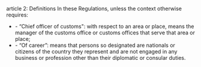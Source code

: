 article 2: Definitions
In these Regulations, unless the context otherwise requires: 
<ul>
			<li> - “Chief officer of customs&quot;: with respect to an area or place, means the manager of the customs office or customs offices that serve that area or place; <ul>
			</ul></li>			<li> - “Of career”: means that persons so designated are nationals or citizens of the country they represent and are not engaged in any business or profession other than their diplomatic or consular duties. <ul>
			</ul></li></ul>